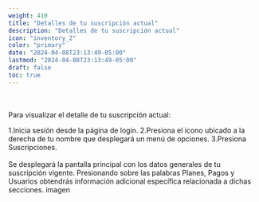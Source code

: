 ```yaml
---
weight: 410
title: "Detalles de tu suscripción actual"
description: "Detalles de tu suscripción actual"
icon: "inventory_2"
color: "primary"
date: "2024-04-08T23:13:49-05:00"
lastmod: "2024-04-08T23:13:49-05:00"
draft: false
toc: true
---
```

<br></br>
Para visualizar el detalle de tu suscripción actual:

1.Inicia sesión desde la página de login.
2.Presiona el ícono  ubicado a la derecha de tu nombre que desplegará un menú de opciones.
3.Presiona Suscripciones.
<br></br>
Se desplegará la pantalla principal con los datos generales de tu suscripción vigente. Presionando sobre las palabras Planes, Pagos y Usuarios obtendrás información adicional específica relacionada a dichas secciones.
imagen
